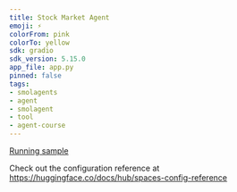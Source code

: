 ```yaml
---
title: Stock Market Agent
emoji: ⚡
colorFrom: pink
colorTo: yellow
sdk: gradio
sdk_version: 5.15.0
app_file: app.py
pinned: false
tags:
- smolagents
- agent
- smolagent
- tool
- agent-course
---
```


[Running sample](https://kamirine-stock-ticker-agent.hf.space)

Check out the configuration reference at https://huggingface.co/docs/hub/spaces-config-reference
